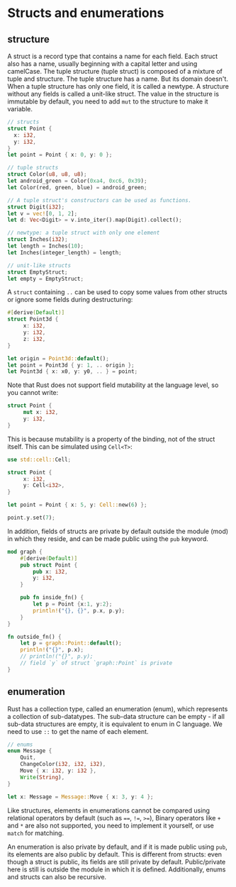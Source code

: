 # Structs and enumerations

## structure

A struct is a record type that contains a name for each field.
Each struct also has a name, usually beginning with a capital letter and using camelCase.
The tuple structure (tuple struct) is composed of a mixture of tuple and structure. The tuple structure has a name.
But its domain doesn't. When a tuple structure has only one field, it is called a newtype.
A structure without any fields is called a unit-like struct.
The value in the structure is immutable by default, you need to add `mut` to the structure to make it variable.

```rust
// structs
struct Point {
  x: i32,
  y: i32,
}
let point = Point { x: 0, y: 0 };

// tuple structs
struct Color(u8, u8, u8);
let android_green = Color(0xa4, 0xc6, 0x39);
let Color(red, green, blue) = android_green;

// A tuple struct's constructors can be used as functions.
struct Digit(i32);
let v = vec![0, 1, 2];
let d: Vec<Digit> = v.into_iter().map(Digit).collect();

// newtype: a tuple struct with only one element
struct Inches(i32);
let length = Inches(10);
let Inches(integer_length) = length;

// unit-like structs
struct EmptyStruct;
let empty = EmptyStruct;
```

A `struct` containing `..` can be used to copy some values from other structs or ignore some fields during destructuring:

```rust
#[derive(Default)]
struct Point3d {
     x: i32,
     y: i32,
     z: i32,
}

let origin = Point3d::default();
let point = Point3d { y: 1, .. origin };
let Point3d { x: x0, y: y0, .. } = point;
```

Note that Rust does not support field mutability at the language level, so you cannot write:

```rust
struct Point {
     mut x: i32,
     y: i32,
}
```

This is because mutability is a property of the binding, not of the struct itself. This can be simulated using `Cell<T>`:

```rust
use std::cell::Cell;

struct Point {
     x: i32,
     y: Cell<i32>,
}

let point = Point { x: 5, y: Cell::new(6) };

point.y.set(7);
```

In addition, fields of structs are private by default outside the module (mod) in which they reside, and can be made public using the `pub` keyword.

```rust
mod graph {
    #[derive(Default)]
    pub struct Point {
        pub x: i32,
        y: i32,
    }

    pub fn inside_fn() {
        let p = Point {x:1, y:2};
        println!("{}, {}", p.x, p.y);
    }
}

fn outside_fn() {
    let p = graph::Point::default();
    println!("{}", p.x);
    // println!("{}", p.y);
    // field `y` of struct `graph::Point` is private
}
```

## enumeration
Rust has a collection type, called an enumeration (enum), which represents a collection of sub-datatypes.
The sub-data structure can be empty - if all sub-data structures are empty, it is equivalent to enum in C language.
We need to use `::` to get the name of each element.

```rust
// enums
enum Message {
    Quit,
    ChangeColor(i32, i32, i32),
    Move { x: i32, y: i32 },
    Write(String),
}

let x: Message = Message::Move { x: 3, y: 4 };
```

Like structures, elements in enumerations cannot be compared using relational operators by default (such as `==`, `!=`, `>=`),
Binary operators like `+` and `*` are also not supported, you need to implement it yourself, or use `match` for matching.

An enumeration is also private by default, and if it is made public using `pub`, its elements are also public by default.
This is different from structs: even though a struct is public, its fields are still private by default. Public/private here is still
is outside the module in which it is defined. Additionally, enums and structs can also be recursive.
